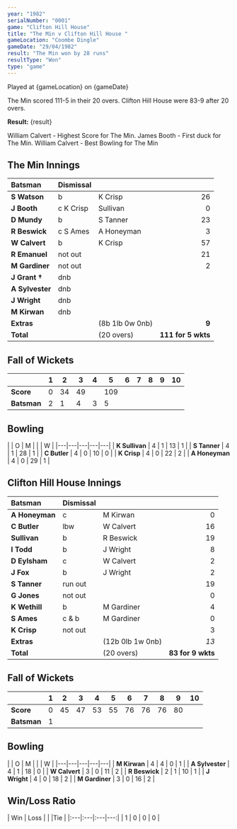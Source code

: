 ```yaml
---
year: "1982"
serialNumber: "0001"
game: "Clifton Hill House"
title: "The Min v Clifton Hill House "
gameLocation: "Coombe Dingle"
gameDate: "29/04/1982"
result: "The Min won by 28 runs"
resultType: "Won"
type: "game"
---
```


Played at {gameLocation} on {gameDate}

The Min scored 111-5 in their 20 overs. Clifton Hill House were 83-9
after 20 overs.

**Result:** {result}

William Calvert - Highest Score for The Min. James Booth - First duck for The Min. William Calvert - Best Bowling for The Min

## The Min Innings

| Batsman | Dismissal |  |  |
|:---|:---|---|---:|
| **S Watson** | b | K Crisp | 26 |
| **J Booth** | c K Crisp | Sullivan | 0 |
| **D Mundy** | b | S Tanner | 23 |
| **R Beswick** | c S Ames | A Honeyman | 3 |
| **W Calvert** | b | K Crisp | 57 |
| **R Emanuel** | not out |  | 21 |
| **M Gardiner** | not out |  | 2 |
| **J Grant †** | dnb | | |
| **A Sylvester** | dnb | | |
| **J Wright** | dnb | | |
| **M Kirwan** | dnb | | |
| **Extras** | | (8b 1lb 0w 0nb) | **9** |
| **Total** | | (20 overs) | **111 for 5 wkts** |

## Fall of Wickets

| | 1 | 2 | 3 | 4 | 5 | 6 | 7 | 8 | 9 | 10 |
|---|---|---|---|---|---|---|---|---|---|---|
| **Score** | 0 | 34 | 49 |  | 109 | | |
| **Batsman** | 2 | 1 | 4 | 3 | 5 | | | |

## Bowling

| | O | M |  |  | W |
|---|---|---|---|---|
| **K Sullivan** | 4 | 1 | 13 | 1 |
| **S Tanner** | 4 | 1 | 28 | 1 |
| **C Butler** | 4 | 0 | 10 | 0 |
| **K Crisp** | 4 | 0 | 22 | 2 |
| **A Honeyman** | 4 | 0 | 29 | 1 |

## Clifton Hill House Innings

| Batsman | Dismissal |  |  |
|:---|:---|---|---:|
| **A Honeyman** | c | M Kirwan | 0 |
| **C Butler** | lbw | W Calvert | 16 |
| **Sullivan** | b | R Beswick | 19 |
| **I Todd** | b | J Wright | 8 |
| **D Eylsham** | c | W Calvert | 2 |
| **J Fox** | b | J Wright | 2 |
| **S Tanner** | run out | | 19 |
| **G Jones** | not out | | 0 |
| **K Wethill** | b | M Gardiner | 4 |
| **S Ames** | c & b | M Gardiner | 0 |
| **K Crisp** | not out |  | 3 |
| **Extras** | | (12b 0lb 1w 0nb) | *13* |
| **Total** | | (20 overs) | **83 for 9 wkts** |

## Fall of Wickets

| | 1 | 2 | 3 | 4 | 5 | 6 | 7 | 8 | 9 | 10 |
|---|---|---|---|---|---|---|---|---|---|---|
| **Score** | 0 | 45 | 47 | 53 | 55 | 76 | 76 | 76 | 80 | |
| **Batsman** | 1 | | | | | | | | | |

## Bowling

| | O | M |  |  | W |
|---|---|---|---|---|
| **M Kirwan** | 4 | 4 | 0 | 1 |
| **A Sylvester** | 4 | 1 | 18 | 0 |
| **W Calvert** | 3 | 0 | 11 | 2 |
| **R Beswick** | 2 | 1 | 10 | 1 |
| **J Wright** | 4 | 0 | 18 | 2 |
| **M Gardiner** | 3 | 0 | 16 | 2 |

## Win/Loss Ratio

| Win | Loss |  |  |Tie |
|:---|:---|:---|---:|
| 1 | 0 | 0 | 0 |